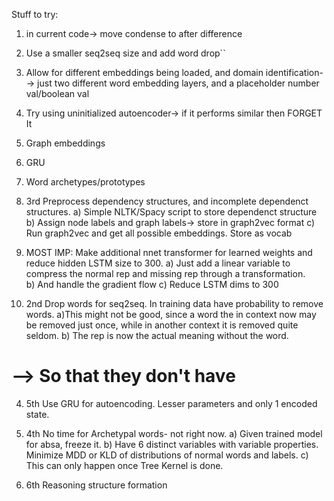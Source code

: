 Stuff to try:
1) in current code-> move condense to after difference
2) Use a smaller seq2seq size and add word drop``
3) Allow for different embeddings being loaded, and domain identification--> just two different word embedding layers, and a placeholder number val/boolean val 
4) Try using uninitialized autoencoder-> if it performs similar then FORGET It

5) Graph embeddings

6) GRU 

7) Word archetypes/prototypes




1) 3rd Preprocess dependency structures, and incomplete dependenct structures. 
	a) Simple NLTK/Spacy script to store dependenct structure
	b) Assign node labels and graph labels-> store in graph2vec format
	c) Run graph2vec and get all possible embeddings. Store as vocab

2) MOST IMP: Make additional nnet transformer for learned weights and reduce hidden LSTM size to 300. 
	a) Just add a linear variable to compress the normal rep and missing rep through a transformation.  
	b) And handle the gradient flow
	c) Reduce LSTM dims to 300

3) 2nd Drop words for seq2seq. In training data have probability to remove words. 
	a)This might not be good, since a word the in context now may be removed just once, while in another context it is removed quite seldom. 
	b) The rep is now the actual meaning without the word. 
#	--> So that they don't have	

4) 5th Use GRU for autoencoding. Lesser parameters and only 1 encoded state.

4) 4th No time for Archetypal words- not right now. 
	a) Given trained model for absa, freeze it. 
	b) Have 6 distinct variables with variable properties. Minimize MDD or KLD of distributions of normal words and labels. 
	c) This can only happen once Tree Kernel is done.

5) 6th Reasoning structure formation
